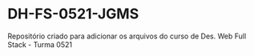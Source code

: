 # DH-FS-0521-JGMS
Repositório criado para adicionar os arquivos do curso de Des. Web Full Stack - Turma 0521
